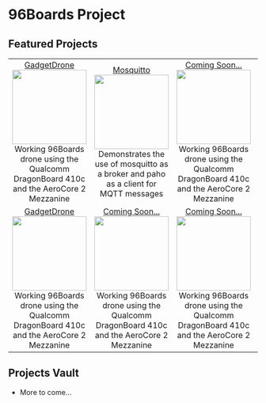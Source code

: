 # 96Boards Project

## Featured Projects

<table align="center">
<tr>
    <td align="center"><a href="GadgetDrone/README.md">GadgetDrone</a><br><img src="https://github.com/96boards/website/blob/master/96Boards.org/Projects/GadgetDrone/Images/DroneKit_BOM.png?raw=true" data-canonical-src="https://github.com/96boards/website/blob/master/96Boards.org/Projects/GadgetDrone/Images/DroneKit_BOM.png?raw=true" width="150" height="150" /><br>Working 96Boards drone using the Qualcomm DragonBoard 410c and the AeroCore 2 Mezzanine </td>
    <td align="center"><a href="Projects/Mosquitto/README.md">Mosquitto</a><img src="https://github.com/96boards/website/blob/master/96Boards.org/Projects/Mosquitto/Images/MQTT_FrontPage.png?raw=true" data-canonical-src="https://github.com/96boards/website/blob/master/96Boards.org/Projects/Mosquitto/Images/MQTT_FrontPage.png?raw=true" width="150" height="150" /><br>Demonstrates the use of mosquitto as a broker and paho as a client for MQTT messages</td>
    <td align="center"><a href="Projects/GadgetDrone/README.md">Coming Soon...</a><img src="https://github.com/96boards/website/blob/master/96Boards.org/Projects/GadgetDrone/Images/GadgetDrone_VideoImage_OnboardCameraFlight.png?raw=true" data-canonical-src="https://github.com/96boards/website/blob/master/96Boards.org/Projects/GadgetDrone/Images/GadgetDrone_VideoImage_OnboardCameraFlight.png?raw=true" width="150" height="150" /><br>Working 96Boards drone using the Qualcomm DragonBoard 410c and the AeroCore 2 Mezzanine</td>
    <td align="center"><a href="Projects/GadgetDrone/README.md">Coming Soon...</a><img src="https://github.com/96boards/website/blob/master/96Boards.org/Projects/GadgetDrone/Images/GadgetDrone_VideoImage_OnboardCameraFlight.png?raw=true" data-canonical-src="https://github.com/96boards/website/blob/master/96Boards.org/Projects/GadgetDrone/Images/GadgetDrone_VideoImage_OnboardCameraFlight.png?raw=true" width="150" height="150" /><br>Working 96Boards drone using the Qualcomm DragonBoard 410c and the AeroCore 2 Mezzanine</td>
</tr>
<tr>
    <td align="center"><a href="Projects/GadgetDrone/README.md">GadgetDrone</a><br><img src="https://github.com/96boards/website/blob/master/96Boards.org/Projects/GadgetDrone/Images/GadgetDrone_VideoImage_OnboardCameraFlight.png?raw=true" data-canonical-src="https://github.com/96boards/website/blob/master/96Boards.org/Projects/GadgetDrone/Images/GadgetDrone_VideoImage_OnboardCameraFlight.png?raw=true" width="150" height="150" /><br>Working 96Boards drone using the Qualcomm DragonBoard 410c and the AeroCore 2 Mezzanine </td>
    <td align="center"><a href="Projects/GadgetDrone/README.md">Coming Soon...</a><img src="https://github.com/96boards/website/blob/master/96Boards.org/Projects/GadgetDrone/Images/GadgetDrone_VideoImage_OnboardCameraFlight.png?raw=true" data-canonical-src="https://github.com/96boards/website/blob/master/96Boards.org/Projects/GadgetDrone/Images/GadgetDrone_VideoImage_OnboardCameraFlight.png?raw=true" width="150" height="150" /><br>Working 96Boards drone using the Qualcomm DragonBoard 410c and the AeroCore 2 Mezzanine</td>
    <td align="center"><a href="Projects/GadgetDrone/README.md">Coming Soon...</a><img src="https://github.com/96boards/website/blob/master/96Boards.org/Projects/GadgetDrone/Images/GadgetDrone_VideoImage_OnboardCameraFlight.png?raw=true" data-canonical-src="https://github.com/96boards/website/blob/master/96Boards.org/Projects/GadgetDrone/Images/GadgetDrone_VideoImage_OnboardCameraFlight.png?raw=true" width="150" height="150" /><br>Working 96Boards drone using the Qualcomm DragonBoard 410c and the AeroCore 2 Mezzanine</td>
    <td align="center"><a href="Projects/GadgetDrone/README.md">Coming Soon...</a><img src="https://github.com/96boards/website/blob/master/96Boards.org/Projects/GadgetDrone/Images/GadgetDrone_VideoImage_OnboardCameraFlight.png?raw=true" data-canonical-src="https://github.com/96boards/website/blob/master/96Boards.org/Projects/GadgetDrone/Images/GadgetDrone_VideoImage_OnboardCameraFlight.png?raw=true" width="150" height="150" /><br>Working 96Boards drone using the Qualcomm DragonBoard 410c and the AeroCore 2 Mezzanine</td>
</tr>
</table>

## Projects Vault

- More to come...
